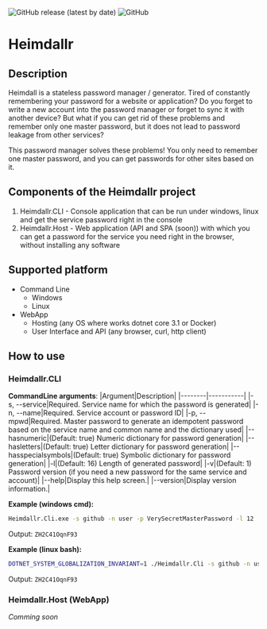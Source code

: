 ![GitHub release (latest by date)](https://img.shields.io/github/v/release/amest/Heimdallr)
![GitHub](https://img.shields.io/github/license/amest/Heimdallr)
# Heimdallr
## Description
Heimdall is a stateless password manager / generator.
Tired of constantly remembering your password for a website or application? 
Do you forget to write a new account into the password manager or forget to sync it with another device?
But what if you can get rid of these problems and remember only one master password, but it does not lead to password leakage from other services?

This password manager solves these problems! You only need to remember one master password, and you can get passwords for other sites based on it.

## Components of the Heimdallr project
1. Heimdallr.CLI - Console application that can be run under windows, linux and get the service password right in the console
1. Heimdallr.Host - Web application (API and SPA (soon)) with which you can get a password for the service you need right in the browser, without installing any software

## Supported platform
* Command Line
   * Windows
   * Linux
* WebApp
   * Hosting (any OS where works dotnet core 3.1 or Docker)
   * User Interface and API (any browser, curl, http client)

## How to use

### Heimdallr.CLI

**CommandLine arguments**:
|Argument|Description|
|--------|-----------|
|-s, --service|Required. Service name for which the password is generated|
|-n, --name|Required. Service account or password ID|
|-p, --mpwd|Required. Master password to generate an idempotent password based on the service name and common name and the dictionary used|
|--hasnumeric|(Default: true) Numeric dictionary for password generation|
|--hasletters|(Default: true) Letter dictionary for password generation|
|--hasspecialsymbols|(Default: true) Symbolic dictionary for password generation|
|-l|(Default: 16) Length of generated password|
|-v|(Default: 1) Password version (if you need a new password for the same service and account)|
|--help|Display this help screen.|
|--version|Display version information.|

**Example (windows cmd):**
```cmd
Heimdallr.Cli.exe -s github -n user -p VerySecretMasterPassword -l 12
```
Output: `ZH2C41OqnF93`

**Example (linux bash):**
```bash
DOTNET_SYSTEM_GLOBALIZATION_INVARIANT=1 ./Heimdallr.Cli -s github -n user -p VerySecretMasterPassword -l 12
```
Output: `ZH2C41OqnF93`
### Heimdallr.Host (WebApp)
*Comming soon*